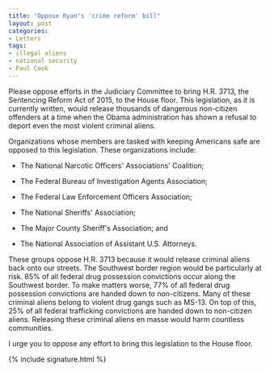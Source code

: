 ```yaml
---
title: "Oppose Ryan's 'crime reform' bill"
layout: post
categories:
- Letters
tags:
- illegal aliens
- national security
- Paul Cook
---
```


Please oppose efforts in the Judiciary Committee to bring H.R. 3713, the Sentencing Reform Act of 2015, to the House floor. This legislation, as it is currently written, would release thousands of dangerous non-citizen offenders at a time when the Obama administration has shown a refusal to deport even the most violent criminal aliens.

Organizations whose members are tasked with keeping Americans safe are opposed to this legislation. These organizations include:

- The National Narcotic Officers' Associations' Coalition;

- The Federal Bureau of Investigation Agents Association;

- The Federal Law Enforcement Officers Association;

- The National Sheriffs' Association;

- The Major County Sheriff's Association; and

- The National Association of Assistant U.S. Attorneys.

These groups oppose H.R. 3713 because it would release criminal aliens back onto our streets. The Southwest border region would be particularly at risk. 85% of all federal drug possession convictions occur along the Southwest border. To make matters worse, 77% of all federal drug possession convictions are handed down to non-citizens. Many of these criminal aliens belong to violent drug gangs such as MS-13. On top of this, 25% of all federal trafficking convictions are handed down to non-citizen aliens. Releasing these criminal aliens en masse would harm countless communities.

I urge you to oppose any effort to bring this legislation to the House floor.

{% include signature.html %}
